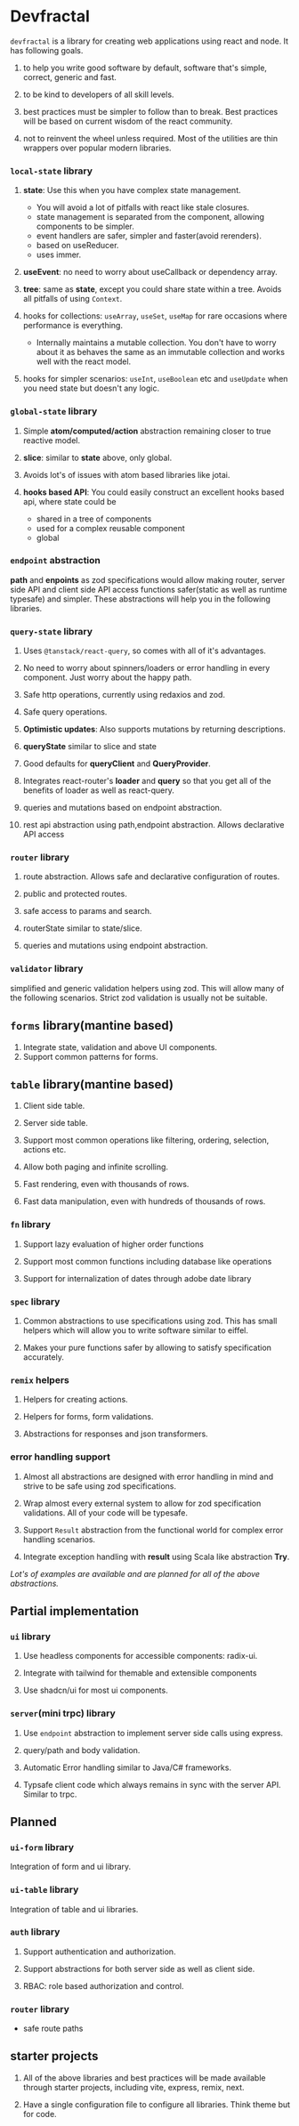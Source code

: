 # Devfractal

`devfractal` is a library for creating web applications using react and node. It
has following goals.

1. to help you write good software by default, software that's simple, correct,
   generic and fast.

2. to be kind to developers of all skill levels.

3. best practices must be simpler to follow than to break. Best practices will
   be based on current wisdom of the react community.

4. not to reinvent the wheel unless required. Most of the utilities are thin
   wrappers over popular modern libraries.

### `local-state` library

1.  **state**: Use this when you have complex state management.

    - You will avoid a lot of pitfalls with react like stale closures.
    - state management is separated from the component, allowing components to
      be simpler.
    - event handlers are safer, simpler and faster(avoid rerenders).
    - based on useReducer.
    - uses immer.

2.  **useEvent**: no need to worry about useCallback or dependency array.

3.  **tree**: same as **state**, except you could share state within a tree.
    Avoids all pitfalls of using `Context`.

4.  hooks for collections: `useArray`, `useSet`, `useMap` for rare occasions
    where performance is everything.

    - Internally maintains a mutable collection. You don't have to worry about
      it as behaves the same as an immutable collection and works well with the
      react model.

5.  hooks for simpler scenarios: `useInt`, `useBoolean` etc and `useUpdate` when
    you need state but doesn't any logic.

### `global-state` library

1.  Simple **atom/computed/action** abstraction remaining closer to true
    reactive model.

2.  **slice**: similar to **state** above, only global.

3.  Avoids lot's of issues with atom based libraries like jotai.

4.  **hooks based API**: You could easily construct an excellent hooks based
    api, where state could be
    - shared in a tree of components
    - used for a complex reusable component
    - global

### `endpoint` abstraction

**path** and **enpoints** as zod specifications would allow making router,
server side API and client side API access functions safer(static as well as
runtime typesafe) and simpler. These abstractions will help you in the following
libraries.

### `query-state` library

1. Uses `@tanstack/react-query`, so comes with all of it's advantages.

2. No need to worry about spinners/loaders or error handling in every component.
   Just worry about the happy path.

3. Safe http operations, currently using redaxios and zod.

4. Safe query operations.

5. **Optimistic updates**: Also supports mutations by returning descriptions.

6. **queryState** similar to slice and state

7. Good defaults for **queryClient** and **QueryProvider**.

8. Integrates react-router's **loader** and **query** so that you get all of the
   benefits of loader as well as react-query.

9. queries and mutations based on endpoint abstraction.

10. rest api abstraction using path,endpoint abstraction. Allows declarative API
    access

### `router` library

1. route abstraction. Allows safe and declarative configuration of routes.

2. public and protected routes.

3. safe access to params and search.

4. routerState similar to state/slice.

5. queries and mutations using endpoint abstraction.

### `validator` library

simplified and generic validation helpers using zod. This will allow many of the
following scenarios. Strict zod validation is usually not be suitable.

## `forms` library(mantine based)

1. Integrate state, validation and above UI components.
2. Support common patterns for forms.

## `table` library(mantine based)

1. Client side table.

2. Server side table.

3. Support most common operations like filtering, ordering, selection, actions
   etc.

4. Allow both paging and infinite scrolling.

5. Fast rendering, even with thousands of rows.

6. Fast data manipulation, even with hundreds of thousands of rows.

### `fn` library

1. Support lazy evaluation of higher order functions

2. Support most common functions including database like operations

3. Support for internalization of dates through adobe date library

### `spec` library

1. Common abstractions to use specifications using zod. This has small helpers
   which will allow you to write software similar to eiffel.

2. Makes your pure functions safer by allowing to satisfy specification
   accurately.

### `remix` helpers

1. Helpers for creating actions.

2. Helpers for forms, form validations.

3. Abstractions for responses and json transformers.

### error handling support

1. Almost all abstractions are designed with error handling in mind and strive
   to be safe using zod specifications.

2. Wrap almost every external system to allow for zod specification validations.
   All of your code will be typesafe.

3. Support `Result` abstraction from the functional world for complex error
   handling scenarios.

4. Integrate exception handling with **result** using Scala like abstraction
   **Try**.

_Lot's of examples are available and are planned for all of the above
abstractions._

## Partial implementation

### `ui` library

1. Use headless components for accessible components: radix-ui.

2. Integrate with tailwind for themable and extensible components

3. Use shadcn/ui for most ui components.

### `server`(mini trpc) library

1. Use `endpoint` abstraction to implement server side calls using express.

2. query/path and body validation.

3. Automatic Error handling similar to Java/C# frameworks.

4. Typsafe client code which always remains in sync with the server API. Similar
   to trpc.

## Planned

### `ui-form` library

Integration of form and ui library.

### `ui-table` library

Integration of table and ui libraries.

### `auth` library

1. Support authentication and authorization.

2. Support abstractions for both server side as well as client side.

3. RBAC: role based authorization and control.

### `router` library

- safe route paths

## starter projects

1. All of the above libraries and best practices will be made available through
   starter projects, including vite, express, remix, next.

2. Have a single configuration file to configure all libraries. Think theme but
   for code.

